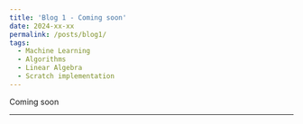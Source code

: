 ```yaml
---
title: 'Blog 1 - Coming soon'
date: 2024-xx-xx
permalink: /posts/blog1/
tags:
  - Machine Learning
  - Algorithms
  - Linear Algebra
  - Scratch implementation
---
```

Coming soon
<!-- This is a sample blog post. Lorem ipsum I can't remember the rest of lorem ipsum and don't have an internet connection right now. Testing testing testing this blog post. Blog posts are cool.

Headings are cool
======

You can have many headings
======

Aren't headings cool? -->
------